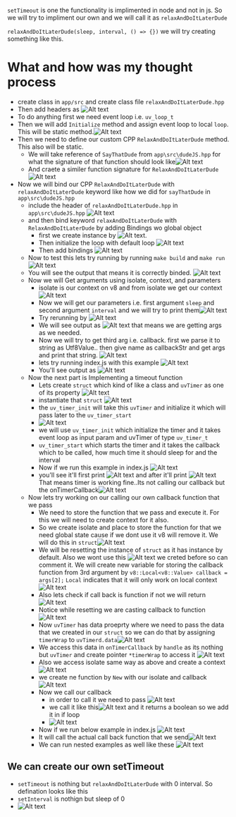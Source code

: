`setTimeout` is one the functionality is implimented in node and not in js. So we will try to impliment our own and we will call it as `relaxAndDoItLaterDude`

`relaxAndDoItLaterDude(sleep, interval, () => {})` we will try creating something like this.


# What and how was my thought process 
- create class in `app/src` and create class file `relaxAndDoItLaterDude.hpp`
- Then add headers as ![Alt text](image.png)
- To do anything first we need event loop i.e. `uv_loop_t`
- Then we will add `Initialize` method and assign event loop to local `loop`. This will be static method.![Alt text](image-1.png)
- Then we need to define our custom CPP `RelaxAndDoItLaterDude` method. This also will be static.
  - We will take reference of `SayThatDude` from `app\src\dudeJS.hpp` for what the signature of that function should look like![Alt text](image-2.png)
  - And craete a similer function signature for `RelaxAndDoItLaterDude` ![Alt text](image-3.png)
- Now we will bind our CPP `RelaxAndDoItLaterDude` with `relaxAndDoItLaterDude` keyword like how we did for `sayThatDude` in `app\src\dudeJS.hpp`
  - include the header of `relaxAndDoItLaterDude.hpp`  in `app\src\dudeJS.hpp` ![Alt text](image-4.png)
  - and then bind keyword `relaxAndDoItLaterDude` with `RelaxAndDoItLaterDude` by adding Bindings wo global object
    - first we create instance by ![Alt text](image-6.png).
    - Then initialize the loop with default loop ![Alt text](image-7.png)
    - Then add bindings ![Alt text](image-8.png)
  - Now to test this lets try running by running `make build` and `make run` ![Alt text](image-9.png) 
  - You will see the output that means it is correctly binded. ![Alt text](image-10.png)
  - Now we will Get arguments using isolate, context, and parameters
    - isolate is our context on v8 and from isolate we get our context ![Alt text](image-11.png)
    - Now we will get our parameters i.e. first argument `sleep` and second argument `interval` and we will try to print them![Alt text](image-12.png)
    - Try rerunning by ![Alt text](image-14.png)
    - We will see output as ![Alt text](image-13.png) that means we are getting args as we needed.
    - Now we will try to get third arg i.e. callback. first we parse it to string as Utf8Value.. then give name as callbackStr and get args and print that string.  ![Alt text](image-17.png)
    - lets try running index.js with this example ![Alt text](image-15.png)
    - You'll see output as ![Alt text](image-16.png)
  - Now the next part is Implementing a timeout function
    - Lets create `struct` which kind of like a class and `uvTimer` as one of its property ![Alt text](image-18.png)
    - instantiate that `struct` ![Alt text](image-19.png)
    - the `uv_timer_init` will take this `uvTimer` and initialize it which will pass later to the `uv_timer_start`
    - ![Alt text](image-20.png)
    - we will use `uv_timer_init` which initialize the timer and it takes event loop as input param and uvTimer of type `uv_timer_t`
    - `uv_timer_start` which starts the timer and it takes the callback which to be called, how much time it should sleep for and the interval
    - Now if we run this example in index.js ![Alt text](image-21.png)
    - you'll see it'll first print ![Alt text](image-22.png) and after it'll print ![Alt text](image-23.png) That means timer is working fine..Its not calling our callback but the onTimerCallback![Alt text](image-24.png)
  - Now lets try working on our calling our own callback function that we pass
    - We need to store the function that we pass and execute it. For this we will need to create context for it also.
    - So we create isolate and place to store the function for that we need global state cause if we dont use it v8 will remove it. We will do this in `struct`![Alt text](image-25.png)
    - We will be resetting the instance of `struct` as it has instance by default. Also we wont use this ![Alt text](image-26.png) we creted before so can comment it. We will create new variable for storing the callback function from 3rd argument by `v8::Local<v8::Value> callback = args[2];` `Local` indicates that it will only work on local context ![Alt text](image-27.png)
    - Also lets check if call back is function if not we will return ![Alt text](image-28.png)
    - Notice while resetting we are casting callback to function ![Alt text](image-29.png) 
    - Now `uvTimer` has data proeprty where we need to pass the data that we created in our `struct` so we can do that by assigning `timerWrap` to `uvTimerd.data`![Alt text](image-30.png)
    - We access this data in `onTimerCallback` by `handle` as its nothing but `uvTimer` and create pointer `*timerWrap` to access it ![Alt text](image-31.png)
    - Also we access isolate same way as above and create a context ![Alt text](image-32.png)
    - we create ne function by `New` with our isolate and callback![Alt text](image-33.png)
    - Now we call our callback
      - in order to call it we need to pass ![Alt text](image-34.png)
      - we call it like this![Alt text](image-35.png) and it returns a boolean so we add it in if loop
      - ![Alt text](image-36.png)
    - Now if we run below example in index.js ![Alt text](image-37.png)
    - It will call the actual call back function that we send![Alt text](image-38.png)
    - We can run nested examples as well like these ![Alt text](image-39.png)


## We can create our own setTimeout
- `setTimeout` is nothing but `relaxAndDoItLaterDude` with 0 interval. So defination looks like this
- `setInterval` is nothign but sleep of 0 
- ![Alt text](image-40.png)
